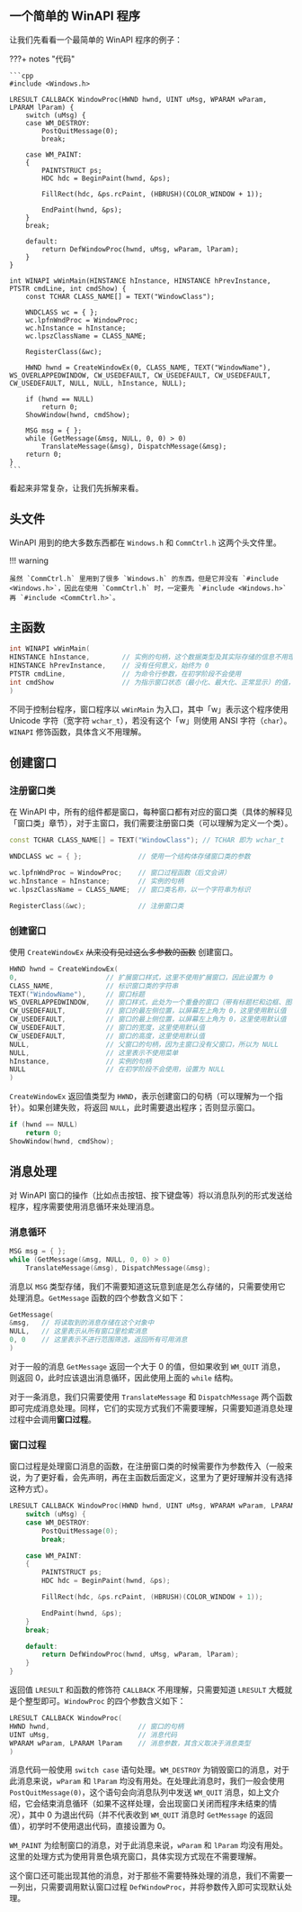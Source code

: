 ## 一个简单的 WinAPI 程序

让我们先看看一个最简单的 WinAPI 程序的例子：

???+ notes "代码"

	```cpp
	#include <Windows.h>

	LRESULT CALLBACK WindowProc(HWND hwnd, UINT uMsg, WPARAM wParam, LPARAM lParam) {
		switch (uMsg) {
		case WM_DESTROY:
			PostQuitMessage(0);
			break;

		case WM_PAINT:
		{
			PAINTSTRUCT ps;
			HDC hdc = BeginPaint(hwnd, &ps);

			FillRect(hdc, &ps.rcPaint, (HBRUSH)(COLOR_WINDOW + 1));

			EndPaint(hwnd, &ps);
		}
		break;

		default:
			return DefWindowProc(hwnd, uMsg, wParam, lParam);
		}
	}

	int WINAPI wWinMain(HINSTANCE hInstance, HINSTANCE hPrevInstance, PTSTR cmdLine, int cmdShow) {
		const TCHAR CLASS_NAME[] = TEXT("WindowClass");

		WNDCLASS wc = { };
		wc.lpfnWndProc = WindowProc;
		wc.hInstance = hInstance;
		wc.lpszClassName = CLASS_NAME;

		RegisterClass(&wc);

		HWND hwnd = CreateWindowEx(0, CLASS_NAME, TEXT("WindowName"), WS_OVERLAPPEDWINDOW, CW_USEDEFAULT, CW_USEDEFAULT, CW_USEDEFAULT, CW_USEDEFAULT, NULL, NULL, hInstance, NULL);

		if (hwnd == NULL)
			return 0;
		ShowWindow(hwnd, cmdShow);

		MSG msg = { };
		while (GetMessage(&msg, NULL, 0, 0) > 0)
			TranslateMessage(&msg), DispatchMessage(&msg);
		return 0;
	}
	```

看起来非常复杂，让我们先拆解来看。

## 头文件

WinAPI 用到的绝大多数东西都在 `Windows.h` 和 `CommCtrl.h` 这两个头文件里。

!!! warning

    虽然 `CommCtrl.h` 里用到了很多 `Windows.h` 的东西，但是它并没有 `#include <Windows.h>`，因此在使用 `CommCtrl.h` 时，一定要先 `#include <Windows.h>` 再 `#include <CommCtrl.h>`。

## 主函数

```cpp
int WINAPI wWinMain(
HINSTANCE hInstance,		// 实例的句柄，这个数据类型及其实际存储的信息不用理解，只需要直接使用这个值
HINSTANCE hPrevInstance,    // 没有任何意义，始终为 0
PTSTR cmdLine,              // 为命令行参数，在初学阶段不会使用
int cmdShow                 // 为指示窗口状态（最小化、最大化、正常显示）的值，其具体值我们不用理解
)
```

不同于控制台程序，窗口程序以 `wWinMain` 为入口，其中「w」表示这个程序使用 Unicode 字符（宽字符 `wchar_t`），若没有这个「w」则使用 ANSI 字符（`char`）。`WINAPI` 修饰函数，具体含义不用理解。

## 创建窗口

### 注册窗口类

在 WinAPI 中，所有的组件都是窗口，每种窗口都有对应的窗口类（具体的解释见「窗口类」章节），对于主窗口，我们需要注册窗口类（可以理解为定义一个类）。

```cpp
const TCHAR CLASS_NAME[] = TEXT("WindowClass");	// TCHAR 即为 wchar_t

WNDCLASS wc = { };              // 使用一个结构体存储窗口类的参数

wc.lpfnWndProc = WindowProc;    // 窗口过程函数（后文会讲）
wc.hInstance = hInstance;       // 实例的句柄
wc.lpszClassName = CLASS_NAME;  // 窗口类名称，以一个字符串为标识

RegisterClass(&wc);             // 注册窗口类
```

### 创建窗口

使用 `CreateWindowEx` ~~从来没有见过这么多参数的函数~~ 创建窗口。

```cpp
HWND hwnd = CreateWindowEx(
0,						// 扩展窗口样式，这里不使用扩展窗口，因此设置为 0
CLASS_NAME,             // 标识窗口类的字符串
TEXT("WindowName"),     // 窗口标题
WS_OVERLAPPEDWINDOW,    // 窗口样式，此处为一个重叠的窗口（带有标题栏和边框、图标、最小化、最大化、退出按钮，可调整大小的窗口）
CW_USEDEFAULT,          // 窗口的最左侧位置，以屏幕左上角为 0，这里使用默认值
CW_USEDEFAULT,          // 窗口的最上侧位置，以屏幕左上角为 0，这里使用默认值
CW_USEDEFAULT,          // 窗口的宽度，这里使用默认值
CW_USEDEFAULT,          // 窗口的高度，这里使用默认值
NULL,                   // 父窗口的句柄，因为主窗口没有父窗口，所以为 NULL
NULL,                   // 这里表示不使用菜单
hInstance,              // 实例的句柄
NULL                    // 在初学阶段不会使用，设置为 NULL
)
```

`CreateWindowEx` 返回值类型为 `HWND`，表示创建窗口的句柄（可以理解为一个指针）。如果创建失败，将返回 `NULL`，此时需要退出程序；否则显示窗口。

```cpp
if (hwnd == NULL)
	return 0;
ShowWindow(hwnd, cmdShow);
```

## 消息处理

对 WinAPI 窗口的操作（比如点击按钮、按下键盘等）将以消息队列的形式发送给程序，程序需要使用消息循环来处理消息。

### 消息循环

```cpp
MSG msg = { };
while (GetMessage(&msg, NULL, 0, 0) > 0)
	TranslateMessage(&msg), DispatchMessage(&msg);
```

消息以 `MSG` 类型存储，我们不需要知道这玩意到底是怎么存储的，只需要使用它处理消息。`GetMessage` 函数的四个参数含义如下：

```cpp
GetMessage(
&msg,	// 将读取到的消息存储在这个对象中
NULL,   // 这里表示从所有窗口里检索消息
0, 0    // 这里表示不进行范围筛选，返回所有可用消息
)
```

对于一般的消息 `GetMessage` 返回一个大于 $0$ 的值，但如果收到 `WM_QUIT` 消息，则返回 $0$，此时应该退出消息循环，因此使用上面的 `while` 结构。

对于一条消息，我们只需要使用 `TranslateMessage` 和 `DispatchMessage` 两个函数即可完成消息处理。同样，它们的实现方式我们不需要理解，只需要知道消息处理过程中会调用**窗口过程**。

### 窗口过程

窗口过程是处理窗口消息的函数，在注册窗口类的时候需要作为参数传入（一般来说，为了更好看，会先声明，再在主函数后面定义，这里为了更好理解并没有选择这种方式）。

```cpp
LRESULT CALLBACK WindowProc(HWND hwnd, UINT uMsg, WPARAM wParam, LPARAM lParam) {
	switch (uMsg) {
	case WM_DESTROY:
		PostQuitMessage(0);
		break;

	case WM_PAINT:
	{
		PAINTSTRUCT ps;
		HDC hdc = BeginPaint(hwnd, &ps);

		FillRect(hdc, &ps.rcPaint, (HBRUSH)(COLOR_WINDOW + 1));

		EndPaint(hwnd, &ps);
	}
	break;

	default:
		return DefWindowProc(hwnd, uMsg, wParam, lParam);
	}
}
```

返回值 `LRESULT` 和函数的修饰符 `CALLBACK` 不用理解，只需要知道 `LRESULT` 大概就是个整型即可。`WindowProc` 的四个参数含义如下：

```cpp
LRESULT CALLBACK WindowProc(
HWND hwnd,  					// 窗口的句柄
UINT uMsg,                      // 消息代码
WPARAM wParam, LPARAM lParam	// 消息参数，其含义取决于消息类型
)
```

消息代码一般使用 `switch case` 语句处理。`WM_DESTROY` 为销毁窗口的消息，对于此消息来说，`wParam` 和 `lParam` 均没有用处。在处理此消息时，我们一般会使用 `PostQuitMessage(0)`，这个语句会向消息队列中发送 `WM_QUIT` 消息，如上文介绍，它会结束消息循环（如果不这样处理，会出现窗口关闭而程序未结束的情况），其中 $0$ 为退出代码（并不代表收到 `WM_QUIT` 消息时 `GetMessage` 的返回值），初学时不使用退出代码，直接设置为 $0$。

`WM_PAINT` 为绘制窗口的消息，对于此消息来说，`wParam` 和 `lParam` 均没有用处。这里的处理方式为使用背景色填充窗口，具体实现方式现在不需要理解。

这个窗口还可能出现其他的消息，对于那些不需要特殊处理的消息，我们不需要一一列出，只需要调用默认窗口过程 `DefWindowProc`，并将参数传入即可实现默认处理。